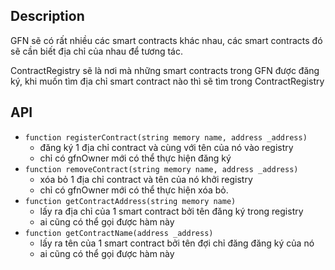 ## Description
GFN sẽ có rất nhiều các smart contracts khác nhau, các smart contracts đó sẽ 
cần biết địa chỉ của nhau để tương tác.

ContractRegistry sẽ là nơi mà những smart contracts trong GFN được đăng ký, 
khi muốn tìm địa chỉ smart contract nào thì sẽ tìm trong ContractRegistry
## API
- `function registerContract(string memory name, address _address)`
  - đăng ký 1 địa chỉ contract và cùng với tên của nó vào registry
  - chỉ có gfnOwner mới có thể thực hiện đăng ký
- `function removeContract(string memory name, address _address)`
  - xóa bỏ 1 địa chỉ contract và tên của nó khởi registry
  - chỉ có gfnOwner mới có thể thực hiện xóa bỏ.
- `function getContractAddress(string memory name)`
  - lấy ra địa chỉ của 1 smart contract bởi tên đăng ký trong registry
  - ai cũng có thể gọi được hàm này
- `function getContractName(address _address)`
  - lấy ra tên của 1 smart contract bởi tên đợi chỉ đăng đăng ký của nó
  - ai cũng có thể gọi được hàm này